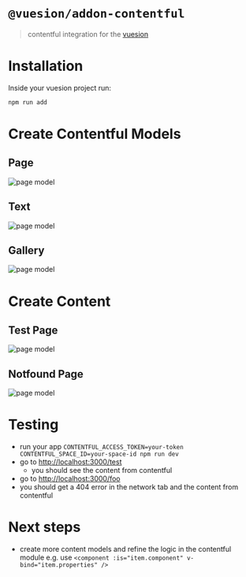 # `@vuesion/addon-contentful`

> contentful integration for the [vuesion](https://github.com/vuesion/vuesion)

# Installation

Inside your vuesion project run:

```js
npm run add
```

# Create Contentful Models

## Page

![page model](https://raw.githubusercontent.com/vuesion/packages/master/packages/addon-contentful/page.png?raw=true)

## Text

![page model](https://raw.githubusercontent.com/vuesion/packages/master/packages/addon-contentful/text.png?raw=true)

## Gallery

![page model](https://raw.githubusercontent.com/vuesion/packages/master/packages/addon-contentful/gallery.png?raw=true)

# Create Content

## Test Page

![page model](https://raw.githubusercontent.com/vuesion/packages/master/packages/addon-contentful/testpage.png?raw=true)

## Notfound Page

![page model](https://raw.githubusercontent.com/vuesion/packages/master/packages/addon-contentful/notfound.png?raw=true)

# Testing

- run your app `CONTENTFUL_ACCESS_TOKEN=your-token CONTENTFUL_SPACE_ID=your-space-id npm run dev`
- go to [http://localhost:3000/test](http://localhost:3000/test)
  - you should see the content from contentful
- go to [http://localhost:3000/foo](http://localhost:3000/foo)
- you should get a 404 error in the network tab and the content from contentful

# Next steps

- create more content models and refine the logic in the contentful module e.g. use `<component :is="item.component" v-bind="item.properties" />`
